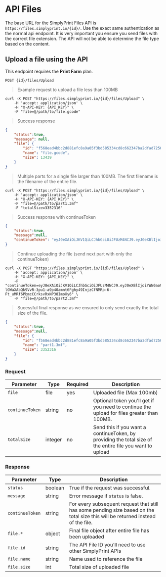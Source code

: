 # API Files

The base URL for the SimplyPrint Files API is `https://files.simplyprint.io/{id}/`. Use the exact same authentication as the normal api endpoint. It is very important you ensure you send files with the correct file extension. The API will not be able to determine the file type based on the content.

## Upload a file using the API

<aside class="notice">
  This endpoint requires the <b>Print Farm</b> plan.
</aside>

`POST {id}/files/Upload`

> Example request to upload a file less than 100MB

```shell
curl -X POST "https://files.simplyprint.io/{id}/files/Upload" \
    -H 'accept: application/json' \
    -H "X-API-KEY: {API_KEY}" \
    -F "file=@/path/to/file.gcode"
```
> Success response

```json
{
    "status":true,
    "message": null,
    "file": {
        "id": "f568ead4bbc2d881efc8a9a05f3bd585334cd8c662347ba2dfad7250176b0abd",
        "name": "file.gcode",
        "size": 13439
    }
}
```

> Multiple parts for a single file larger than 100MB. The first filename is the filename of the entire file.

```shell
curl -X POST "https://files.simplyprint.io/{id}/files/Upload" \
    -H 'accept: application/json' \
    -H "X-API-KEY: {API_KEY}" \
    -F "file=@/path/to/part1.3mf"
    -F "totalSize=3352316"
```
> Success response with continueToken

```json
{
    "status":true,
    "message":null,
    "continueToken": "eyJ0eXAiOiJKV1QiLCJhbGciOiJFUzM4NCJ9.eyJ0eXBlIjoiYWN0ao9uX3Rva2VuIiwiYWN0aW9uIjoiZmlsZV9jb250aW51ZV91cGxvYWQiLCJ1c2VyIjo2OTc2LCJjb21wYW55IjoyLCJkYXRhIja7ImJ1Y2tldEhhc2giOiI0MGQ2MzgwNmQwYWUxODhkNjc5YzY0NjA0M2RiYjUxMTc0NTViNTc1NjNlODEzZDc2MGRjMTJkMzVaYjdmY2Y0IiwidG90YWxTaXplIjoxNjc2MTU4NH0sImlhdCI6MTcyNTU2MjEzMywiZXhwIjoxNzI1NjQ4NTMzfQ.9qyNyx9A4Ox_6GrFSxXpxlpLcAKaSr8ln84X3yuWdhT_2O3L8-lGWaXAbQk9VvR-3pu1-a9p40amnt6Fghy49InjzCfNMRp-6-Ft_uMRf6PbmcCCrksvRxNP38ImoXy6"
}
```

> Continue uploading the file (send next part with only the continueToken)

```shell
curl -X POST "https://files.simplyprint.io/{id}/files/Upload" \
    -H 'accept: application/json' \
    -H "X-API-KEY: {API_KEY}" \
    -F "continueToken=eyJ0eXAiOiJKV1QiLCJhbGciOiJFUzM4NCJ9.eyJ0eXBlIjoiYWN0ao9uX3Rva2VuIiwiYWN0aW9uIjoiZmlsZV9jb250aW51ZV91cGxvYWQiLCJ1c2VyIjo2OTc2LCJjb21wYW55IjoyLCJkYXRhIja7ImJ1Y2tldEhhc2giOiI0MGQ2MzgwNmQwYWUxODhkNjc5YzY0NjA0M2RiYjUxMTc0NTViNTc1NjNlODEzZDc2MGRjMTJkMzVaYjdmY2Y0IiwidG90YWxTaXplIjoxNjc2MTU4NH0sImlhdCI6MTcyNTU2MjEzMywiZXhwIjoxNzI1NjQ4NTMzfQ.9qyNyx9A4Ox_6GrFSxXpxlpLcAKaSr8ln84X3yuWdhT_2O3L8-lGWaXAbQk9VvR-3pu1-a9p40amnt6Fghy49InjzCfNMRp-6-Ft_uMRf6PbmcCCrksvRxNP38ImoXy6" \
    -F "file=@/path/to/part2.3mf"
```

> Sucessful final response as we ensured to only send exactly the total size of the file.

```json
{
    "status":true,
    "message":null,
    "file": {
        "id": "f568ead4bbc2d881efc8a9a05f3bd585334cd8c662347ba2dfad7250176b0abd",
        "name": "part1.3mf",
        "size": 3352316
    }
}
```

### Request

| Parameter       | Type    | Required | Description                                                                                                                                                         |
| --------------- | ------- | -------- | ------------------------------------------------------------------------------------------------------------------------------------------------------------------- |
| `file`             | file | yes       | Uploaded file (Max 100mb)                                                                                                      |
| `continueToken`        | string  | no       | Optional token you'll get if you need to continue the upload for files greater than 100MB.                                                                                                                           |
| `totalSize` | integer | no       | Send this if you want a continueToken, by providing the total size of the entire file you want to upload                                                                                 |

### Response

| Parameter    | Type    | Description                                                  |
| ------------ | ------- | -------------------------------------------------------------| 
| `status`     | boolean | True if the request was successful.                          |
| `message`    | string  | Error message if `status` is false.                          |
| `continueToken` | string   | For every subsequent request that still has some pending size based on the total size this will be returned instead of the file.                                   |
| `file.*`        | object    | Final file object after entire file has been uploaded    | 
| `file.id`      | string   | The API File ID you'll need to use other SimplyPrint APIs |
| `file.name`  | string  | Name used to reference the file |
| `file.size`       | int   | Total size of uploaded file |

